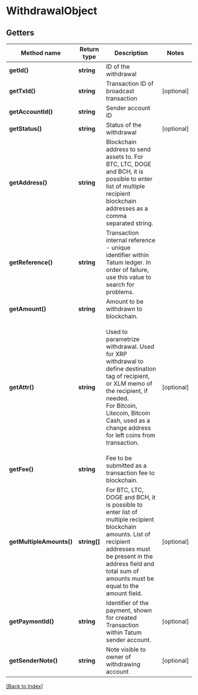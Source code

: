 # WithdrawalObject

## Getters

Method name | Return type | Description | Notes
------------ | ------------- | ------------- | -------------
**getId()** | **string** | ID of the withdrawal |
**getTxId()** | **string** | Transaction ID of broadcast transaction | [optional]
**getAccountId()** | **string** | Sender account ID |
**getStatus()** | **string** | Status of the withdrawal | [optional]
**getAddress()** | **string** | Blockchain address to send assets to. For BTC, LTC, DOGE and BCH, it is possible to enter list of multiple recipient blockchain addresses as a comma separated string. |
**getReference()** | **string** | Transaction internal reference - unique identifier within Tatum ledger. In order of failure, use this value to search for problems. |
**getAmount()** | **string** | Amount to be withdrawn to blockchain. |
**getAttr()** | **string** | <p>Used to parametrize withdrawal. Used for XRP withdrawal to define destination tag of recipient, or XLM memo of the recipient, if needed.<br/> For Bitcoin, Litecoin, Bitcoin Cash, used as a change address for left coins from transaction.</p> | [optional]
**getFee()** | **string** | Fee to be submitted as a transaction fee to blockchain. |
**getMultipleAmounts()** | **string[]** | For BTC, LTC, DOGE and BCH, it is possible to enter list of multiple recipient blockchain amounts. List of recipient addresses must be present in the address field and total sum of amounts must be equal to the amount field. | [optional]
**getPaymentId()** | **string** | Identifier of the payment, shown for created Transaction within Tatum sender account. | [optional]
**getSenderNote()** | **string** | Note visible to owner of withdrawing account | [optional]

[[Back to Index]](../index.md)
